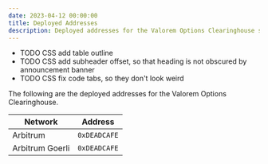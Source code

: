 ```yaml
---
date: 2023-04-12 00:00:00
title: Deployed Addresses
description: Deployed addresses for the Valorem Options Clearinghouse smart contracts.
---
```


- TODO CSS add table outline
- TODO CSS add subheader offset, so that heading is not obscured by announcement banner
- TODO CSS fix code tabs, so they don't look weird

The following are the deployed addresses for the Valorem Options Clearinghouse.

| Network            | Address              |
| ------------------ | -------------------- |
| Arbitrum           | `0xDEADCAFE`         |
| Arbitrum Goerli    | `0xDEADCAFE`         |
